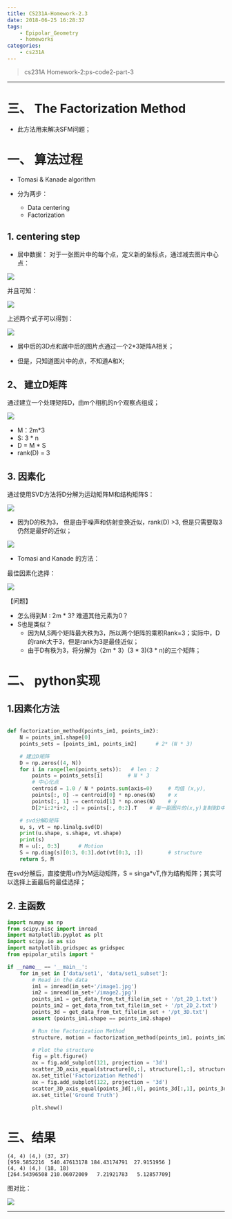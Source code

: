 ```yaml
---
title: CS231A-Homework-2.3
date: 2018-06-25 16:28:37
tags:
	- Epipolar_Geometry
	- homeworks
categories:
	- cs231A
---
```


> cs231A Homework-2:ps-code2-part-3

---


# 三、 The Factorization Method

- 此方法用来解决SFM问题；


# 一、 算法过程
- Tomasi & Kanade algorithm 

- 分为两步：
  - Data centering
  - Factorization

## 1. centering step
- 居中数据： 对于一张图片中的每个点，定义新的坐标点，通过减去图片中心点：

![](https://upload-images.jianshu.io/upload_images/5361608-eb8a7a929e736702.png?imageMogr2/auto-orient/strip%7CimageView2/2/w/1240)

并且可知：

![](https://upload-images.jianshu.io/upload_images/5361608-386ec29786e6939a.png?imageMogr2/auto-orient/strip%7CimageView2/2/w/1240)

上述两个式子可以得到：

![](https://upload-images.jianshu.io/upload_images/5361608-cb9796ccae27a7ab.png?imageMogr2/auto-orient/strip%7CimageView2/2/w/1240)

- 居中后的3D点和居中后的图片点通过一个2*3矩阵A相关；

- 但是，只知道图片中的点，不知道A和X;

## 2、 建立D矩阵
通过建立一个处理矩阵D，由m个相机的n个观察点组成；

![](https://upload-images.jianshu.io/upload_images/5361608-8b77c687821f7a2e.png?imageMogr2/auto-orient/strip%7CimageView2/2/w/1240)

- M：2m*3
- S: 3 * n
- D = M * S 
- rank(D) = 3

## 3. 因素化
通过使用SVD方法将D分解为运动矩阵M和结构矩阵S：

![](https://upload-images.jianshu.io/upload_images/5361608-4f364584f1225c0d.png?imageMogr2/auto-orient/strip%7CimageView2/2/w/1240)

- 因为D的秩为3， 但是由于噪声和仿射变换近似，rank(D) >3, 但是只需要取3仍然是最好的近似；

![](https://upload-images.jianshu.io/upload_images/5361608-8a2bc38962294ff1.png?imageMogr2/auto-orient/strip%7CimageView2/2/w/1240)


- Tomasi and Kanade 的方法： 

 最佳因素化选择：

![](https://upload-images.jianshu.io/upload_images/5361608-be770447488c70bd.png?imageMogr2/auto-orient/strip%7CimageView2/2/w/1240)

【问题】
- 怎么得到M : 2m * 3? 难道其他元素为0？
- S也是类似？
  - 因为M,S两个矩阵最大秩为3，所以两个矩阵的乘积Rank=3；实际中，D的rank大于3，但是rank为3是最佳近似；
  - 由于D有秩为3，将分解为（2m * 3）(3 * 3)(3 * n)的三个矩阵；


# 二、 python实现

## 1.因素化方法 

```Python

def factorization_method(points_im1, points_im2):
    N = points_im1.shape[0]
    points_sets = [points_im1, points_im2]      # 2* (N * 3)

    # 建立D矩阵
    D = np.zeros((4, N))
    for i in range(len(points_sets)):   # len : 2
        points = points_sets[i]        # N * 3
        # 中心化点
        centroid = 1.0 / N * points.sum(axis=0)     # 均值 (x,y),
        points[:, 0] -= centroid[0] * np.ones(N)    # x
        points[:, 1] -= centroid[1] * np.ones(N)    # y
        D[2*i:2*i+2, :] = points[:, 0:2].T    # 每一副图片的(x,y)复制到D中

    # svd分解D矩阵
    u, s, vt = np.linalg.svd(D)
    print(u.shape, s.shape, vt.shape)
    print(s)
    M = u[:, 0:3]      # Motion
    S = np.diag(s)[0:3, 0:3].dot(vt[0:3, :])        # structure
    return S, M

```
在svd分解后，直接使用u作为M运动矩阵，S = singa*vT,作为结构矩阵；其实可以选择上面最后的最佳选择；


## 2. 主函数

```Python
import numpy as np
from scipy.misc import imread
import matplotlib.pyplot as plt
import scipy.io as sio
import matplotlib.gridspec as gridspec
from epipolar_utils import *

if __name__ == '__main__':
    for im_set in ['data/set1', 'data/set1_subset']:
        # Read in the data
        im1 = imread(im_set+'/image1.jpg')
        im2 = imread(im_set+'/image2.jpg')
        points_im1 = get_data_from_txt_file(im_set + '/pt_2D_1.txt')
        points_im2 = get_data_from_txt_file(im_set + '/pt_2D_2.txt')
        points_3d = get_data_from_txt_file(im_set + '/pt_3D.txt')
        assert (points_im1.shape == points_im2.shape)

        # Run the Factorization Method
        structure, motion = factorization_method(points_im1, points_im2)

        # Plot the structure
        fig = plt.figure()
        ax = fig.add_subplot(121, projection = '3d')
        scatter_3D_axis_equal(structure[0,:], structure[1,:], structure[2,:], ax)
        ax.set_title('Factorization Method')
        ax = fig.add_subplot(122, projection = '3d')
        scatter_3D_axis_equal(points_3d[:,0], points_3d[:,1], points_3d[:,2], ax)
        ax.set_title('Ground Truth')

        plt.show()


```

# 三、结果
```
(4, 4) (4,) (37, 37)
[959.5852216  540.47613178 184.43174791  27.9151956 ]
(4, 4) (4,) (18, 18)
[264.54396508 210.06072009   7.21921783   5.12857709]
```
图对比：

![](https://upload-images.jianshu.io/upload_images/5361608-88e8a61ad5260eab.png?imageMogr2/auto-orient/strip%7CimageView2/2/w/1240)





---

